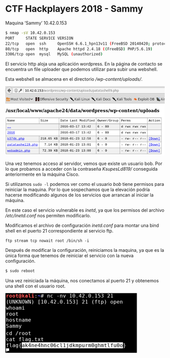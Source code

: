 # CTF Hackplayers 2018 - Sammy

Maquina ‘Sammy’ 10.42.0.153

```bash
$ nmap -sV 10.42.0.153
PORT     STATE SERVICE VERSION
22/tcp   open  ssh     OpenSSH 6.6.1_hpn13v11 (FreeBSD 20140420; protocol 2.0)
80/tcp   open  http    Apache httpd 2.4.18 ((FreeBSD) PHP/5.6.19)
3306/tcp open  mysql   MySQL (unauthorized)
```

El servicio http aloja una aplicación wordpress. En la página de contacto se encuentra un file uploader que podemos utilizar para subir una webshell.

Esta webshell se almacena en el directorio */wp-content/uploads/*.

![](img/sammy-shell.png)

Una vez tenemos acceso al servidor, vemos que existe un usuario bob. Por lo que probamos a acceder con la contraseña *KsupesLd819/*  conseguida anteriormente en la máquina Cisco.

Si utilizamos `sudo -l` podemos ver como el usuario *bob* tiene permisos para reiniciar la maquina. Por lo que sospechamos que la elevación podría hacerse modificando algunos de los servicios que arrancan al iniciar la máquina.

En este caso el servicio vulnerable es *inetd*, ya que los permisos del archivo */etc/inetd.conf* nos permiten modificarlo.

Modificamos el archivo de configuración *inetd.conf* para montar una bind shell en el puerto 21 correspondiente al servicio ftp.

```
ftp stream tcp nowait root /bin/sh -i
```

Después de modificar la configuración, reiniciamos la maquina, ya que es la única forma que tenemos de reiniciar el servicio con la nueva configuración.

```bash
$ sudo reboot
```

Una vez reiniciada la máquina, nos conectamos al puerto 21 y obtenemos una shell con el usuario root.

![](img/sammy-root.png)
